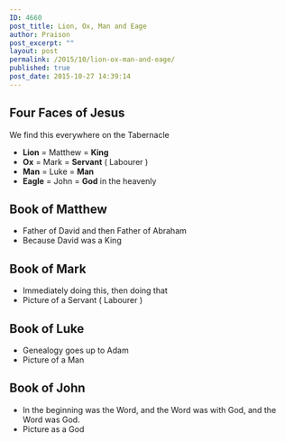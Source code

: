 ```yaml
---
ID: 4660
post_title: Lion, Ox, Man and Eage
author: Praison
post_excerpt: ""
layout: post
permalink: /2015/10/lion-ox-man-and-eage/
published: true
post_date: 2015-10-27 14:39:14
---
```

<h2><strong>Four Faces of Jesus</strong></h2>
We find this everywhere on the Tabernacle
<ul>
	<li><strong>Lion</strong> = Matthew = <strong>King</strong></li>
	<li><strong>Ox</strong> = Mark = <strong>Servant</strong> ( Labourer )</li>
	<li><strong>Man</strong> = Luke = <strong>Man</strong></li>
	<li><strong>Eagle</strong> = John = <strong>God</strong> in the heavenly</li>
</ul>
<h2><strong>Book of Matthew</strong></h2>
<ul>
	<li>Father of David and then Father of Abraham</li>
	<li>Because David was a King</li>
</ul>
<h2><strong>Book of Mark</strong></h2>
<ul>
	<li>Immediately doing this, then doing that</li>
	<li>Picture of a Servant ( Labourer )</li>
</ul>
<h2><strong>Book of Luke</strong></h2>
<ul>
	<li>Genealogy goes up to Adam</li>
	<li>Picture of a Man</li>
</ul>
<h2><strong>Book of John</strong></h2>
<ul>
	<li>In the beginning was the Word, and the Word was with God, and the Word was God.</li>
	<li>Picture as a God</li>
</ul>
&nbsp;